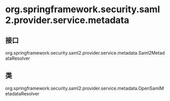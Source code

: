 # org.springframework.security.saml2.provider.service.metadata

## 接口

org.springframework.security.saml2.provider.service.metadata.Saml2MetadataResolver

## 类

org.springframework.security.saml2.provider.service.metadata.OpenSamlMetadataResolver




